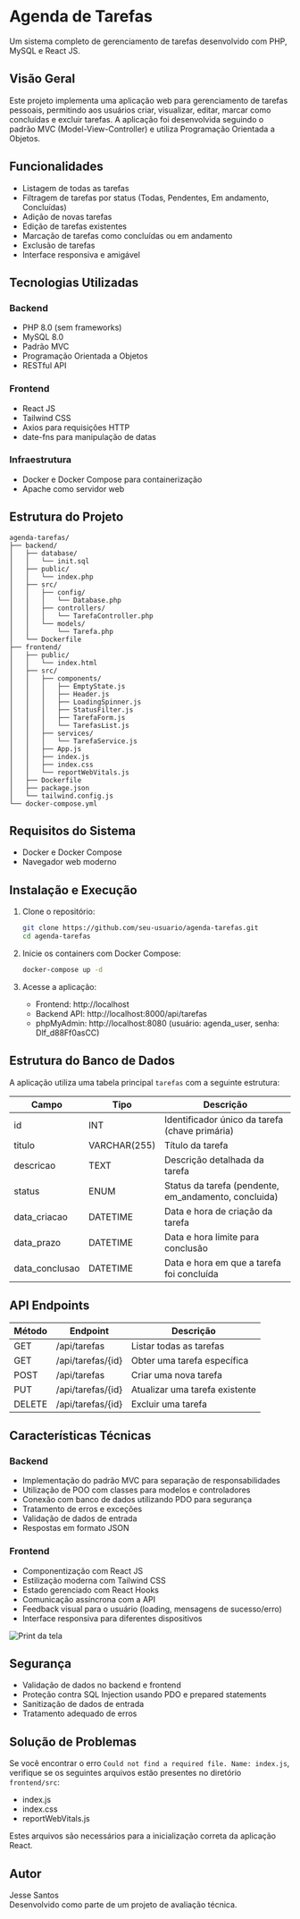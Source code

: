 # Agenda de Tarefas

Um sistema completo de gerenciamento de tarefas desenvolvido com PHP, MySQL e React JS.

## Visão Geral

Este projeto implementa uma aplicação web para gerenciamento de tarefas pessoais, permitindo aos usuários criar, visualizar, editar, marcar como concluídas e excluir tarefas. A aplicação foi desenvolvida seguindo o padrão MVC (Model-View-Controller) e utiliza Programação Orientada a Objetos.

## Funcionalidades

- Listagem de todas as tarefas
- Filtragem de tarefas por status (Todas, Pendentes, Em andamento, Concluídas)
- Adição de novas tarefas
- Edição de tarefas existentes
- Marcação de tarefas como concluídas ou em andamento
- Exclusão de tarefas
- Interface responsiva e amigável

## Tecnologias Utilizadas

### Backend
- PHP 8.0 (sem frameworks)
- MySQL 8.0
- Padrão MVC
- Programação Orientada a Objetos
- RESTful API

### Frontend
- React JS
- Tailwind CSS
- Axios para requisições HTTP
- date-fns para manipulação de datas

### Infraestrutura
- Docker e Docker Compose para containerização
- Apache como servidor web

## Estrutura do Projeto

```
agenda-tarefas/
├── backend/
│   ├── database/
│   │   └── init.sql
│   ├── public/
│   │   └── index.php
│   ├── src/
│   │   ├── config/
│   │   │   └── Database.php
│   │   ├── controllers/
│   │   │   └── TarefaController.php
│   │   └── models/
│   │       └── Tarefa.php
│   └── Dockerfile
├── frontend/
│   ├── public/
│   │   └── index.html
│   ├── src/
│   │   ├── components/
│   │   │   ├── EmptyState.js
│   │   │   ├── Header.js
│   │   │   ├── LoadingSpinner.js
│   │   │   ├── StatusFilter.js
│   │   │   ├── TarefaForm.js
│   │   │   └── TarefasList.js
│   │   ├── services/
│   │   │   └── TarefaService.js
│   │   ├── App.js
│   │   ├── index.js
│   │   ├── index.css
│   │   └── reportWebVitals.js
│   ├── Dockerfile
│   ├── package.json
│   └── tailwind.config.js
└── docker-compose.yml
```

## Requisitos do Sistema

- Docker e Docker Compose
- Navegador web moderno

## Instalação e Execução

1. Clone o repositório:
   ```bash
   git clone https://github.com/seu-usuario/agenda-tarefas.git
   cd agenda-tarefas
   ```

2. Inicie os containers com Docker Compose:
   ```bash
   docker-compose up -d
   ```

3. Acesse a aplicação:
   - Frontend: http://localhost
   - Backend API: http://localhost:8000/api/tarefas
   - phpMyAdmin: http://localhost:8080 (usuário: agenda_user, senha: Dlf_d88Ff0asCC)

## Estrutura do Banco de Dados

A aplicação utiliza uma tabela principal `tarefas` com a seguinte estrutura:

| Campo | Tipo | Descrição |
|-------|------|-----------|
| id | INT | Identificador único da tarefa (chave primária) |
| titulo | VARCHAR(255) | Título da tarefa |
| descricao | TEXT | Descrição detalhada da tarefa |
| status | ENUM | Status da tarefa (pendente, em_andamento, concluida) |
| data_criacao | DATETIME | Data e hora de criação da tarefa |
| data_prazo | DATETIME | Data e hora limite para conclusão |
| data_conclusao | DATETIME | Data e hora em que a tarefa foi concluída |

## API Endpoints

| Método | Endpoint | Descrição |
|--------|----------|-----------|
| GET | /api/tarefas | Listar todas as tarefas |
| GET | /api/tarefas/{id} | Obter uma tarefa específica |
| POST | /api/tarefas | Criar uma nova tarefa |
| PUT | /api/tarefas/{id} | Atualizar uma tarefa existente |
| DELETE | /api/tarefas/{id} | Excluir uma tarefa |

## Características Técnicas

### Backend

- Implementação do padrão MVC para separação de responsabilidades
- Utilização de POO com classes para modelos e controladores
- Conexão com banco de dados utilizando PDO para segurança
- Tratamento de erros e exceções
- Validação de dados de entrada
- Respostas em formato JSON

### Frontend

- Componentização com React JS
- Estilização moderna com Tailwind CSS
- Estado gerenciado com React Hooks
- Comunicação assíncrona com a API
- Feedback visual para o usuário (loading, mensagens de sucesso/erro)
- Interface responsiva para diferentes dispositivos

![Print da tela](https://jc3.com.br/images/print_sys.png)

## Segurança

- Validação de dados no backend e frontend
- Proteção contra SQL Injection usando PDO e prepared statements
- Sanitização de dados de entrada
- Tratamento adequado de erros

## Solução de Problemas

Se você encontrar o erro `Could not find a required file. Name: index.js`, verifique se os seguintes arquivos estão presentes no diretório `frontend/src`:
- index.js
- index.css
- reportWebVitals.js

Estes arquivos são necessários para a inicialização correta da aplicação React.

## Autor
Jesse Santos  
Desenvolvido como parte de um projeto de avaliação técnica. 